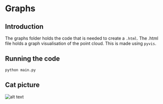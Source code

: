 # Graphs

## Introduction
The graphs folder holds the code that is needed to create a `.html`. 
The .html file holds a graph visualisation of the point cloud. This is made using `pyvis`.

## Running the code
`python main.py`

## Cat picture
![alt text](https://encrypted-tbn0.gstatic.com/images?q=tbn:ANd9GcTplzBn_SL4cKymPA7DV9o826xVtBB8vYgO8A&usqp=CAU)